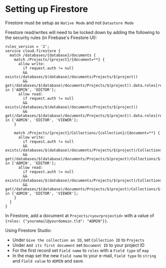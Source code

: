 # Setting up Firestore

Firestore must be setup as `Native Mode` and not `Datastore Mode`

Firestore read/writes will need to be locked down by adding the following to the security rules (in Firebase's Firestore UI):
```
rules_version = '2';
service cloud.firestore {
  match /databases/{database}/documents {
    match /Projects/{project}/{document=**} {
      allow write:
        if request.auth != null
        && exists(/databases/$(database)/documents/Projects/$(project))
        && get(/databases/$(database)/documents/Projects/$(project)).data.roles[request.auth.token.email] in ['ADMIN', 'EDITOR'];
      allow read:
        if request.auth != null
        && exists(/databases/$(database)/documents/Projects/$(project))
        && get(/databases/$(database)/documents/Projects/$(project)).data.roles[request.auth.token.email] in ['ADMIN', 'EDITOR', 'VIEWER'];
    }

    match /Projects/{project}/Collections/{collection}/{document=**} {
      allow write:
        if request.auth != null
        && exists(/databases/$(database)/documents/Projects/$(project)/Collections/$(collection))
        && get(/databases/$(database)/documents/Projects/$(project)/Collections/$(collection)).data.roles[request.auth.token.email] in ['ADMIN', 'EDITOR'];
      allow read:
        if request.auth != null
        && exists(/databases/$(database)/documents/Projects/$(project)/Collections/$(collection))
        && get(/databases/$(database)/documents/Projects/$(project)/Collections/$(collection)).data.roles[request.auth.token.email] in ['ADMIN', 'EDITOR', 'VIEWER'];
    }
  }
}
```

In Firestore, add a document at `Projects/<yourprojectid>` with a value of `{roles: {"youremail@yourdomain.tld": "ADMIN"}}`.

Using Firestore Studio:
- Under `Give the collection an ID`, set `Collection ID` to `Projects`
- Under `Add its first document` set `Document ID` to your project ID
- For the first record set `Field name` to `roles` with a `Field type` of `map`
- In the map set the new `Field name` to your e-mail, `Field type` to `string` and `Field value` to `ADMIN` and save.